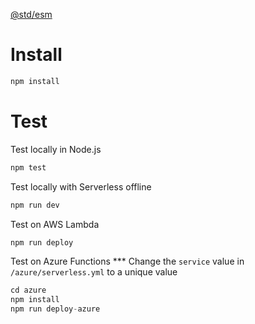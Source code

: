 [@std/esm](https://github.com/standard-things/esm)

# Install

```js
npm install
```

# Test

Test locally in Node.js
```js
npm test
```

Test locally with Serverless offline
```js
npm run dev
```

Test on AWS Lambda
```js
npm run deploy
```

Test on Azure Functions
*** Change the `service` value in `/azure/serverless.yml` to a unique value
```js
cd azure
npm install
npm run deploy-azure
```
